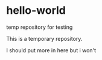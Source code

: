 # hello-world
temp repository for testing

This is a temporary repository.

I should put more in here but i won't
